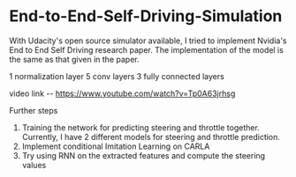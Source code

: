 # End-to-End-Self-Driving-Simulation
With Udacity's open source simulator available, I tried to implement Nvidia's End to End Self Driving research paper. The implementation of the model is the same as that given in the paper. 

1 normalization layer
5 conv layers
3 fully connected layers 

video link -- https://www.youtube.com/watch?v=Tp0A63jrhsg


Further steps
1) Training the network for predicting steering and throttle together. Currently, I have 2 different models for steering and throttle prediction.
2) Implement conditional Imitation Learning on CARLA
3) Try using RNN on the extracted features and compute the steering values

